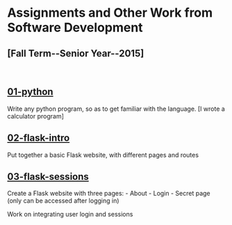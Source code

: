 <h1>Assignments and Other Work from Software Development</h1>
<h2>[Fall Term--Senior Year--2015]</h2>

<br>

<h2><a href="https://github.com/stuycs-softdev/submissions/tree/master/5/01-python">01-python</a></h2>
Write any python program, so as to get familiar with the language.
[I wrote a calculator program]

<br>

<h2><a href="https://github.com/stuycs-softdev/submissions/tree/master/5/02-flask-intro">02-flask-intro</a></h2>
Put together a basic Flask website, with different pages and routes

<br>

<h2><a href="https://github.com/stuycs-softdev/submissions/tree/master/5/03-flask-sessions">03-flask-sessions</a></h2>
Create a Flask website with three pages:
  - About
  - Login
  - Secret page (only can be accessed after logging in)

Work on integrating user login and sessions
